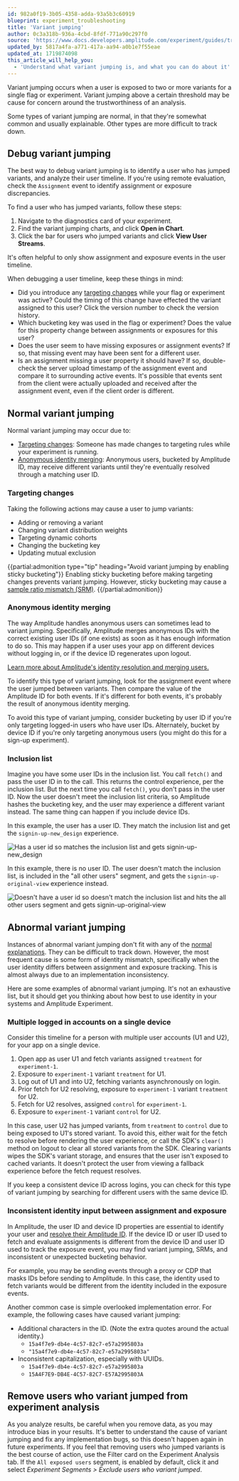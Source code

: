 ```yaml
---
id: 982a0f19-3b05-4358-adda-93a5b3c60919
blueprint: experiment_troubleshooting
title: 'Variant jumping'
author: 0c3a318b-936a-4cbd-8fdf-771a90c297f0
source: 'https://www.docs.developers.amplitude.com/experiment/guides/troubleshooting/variant-jumping/'
updated_by: 5817a4fa-a771-417a-aa94-a0b1e7f55eae
updated_at: 1719874098
this_article_will_help_you:
  - 'Understand what variant jumping is, and what you can do about it'
---
```

Variant jumping occurs when a user is exposed to two or more variants for a single flag or experiment. Variant jumping above a certain threshold may be cause for concern around the trustworthiness of an analysis.

Some types of variant jumping are normal, in that they're somewhat common and usually explainable. Other types are more difficult to track down. 

## Debug variant jumping 

The best way to debug variant jumping is to identify a user who has jumped variants, and analyze their user timeline. If you're using remote evaluation, check the `Assignment` event to identify assignment or exposure discrepancies.

To find a user who has jumped variants, follow these steps:

1. Navigate to the diagnostics card of your experiment.
2. Find the variant jumping charts, and click **Open in Chart**.
3. Click the bar for users who jumped variants and click **View User Streams**.

It's often helpful to only show assignment and exposure events in the user timeline.

When debugging a user timeline, keep these things in mind:

* Did you introduce any [targeting changes](#targeting-changes) while your flag or experiment was active? Could the timing of this change have effected the variant assigned to this user? Click the version number to check the version history.
* Which bucketing key was used in the flag or experiment? Does the value for this property change between assignments or exposures for this user?
* Does the user seem to have missing exposures or assignment events? If so, that missing event may have been sent for a different user.
* Is an assignment missing a user property it should have? If so, double-check the server upload timestamp of the assignment event and compare it to surrounding active events. It's possible that events sent from the client were actually uploaded and received after the assignment event, even if the client order is different.

## Normal variant jumping

Normal variant jumping may occur due to:

* [Targeting changes](#targeting-changes): Someone has made changes to targeting rules while your experiment is running.
* [Anonymous identity merging](#anonymous-identity-merging): Anonymous users, bucketed by Amplitude ID, may receive different variants until they're eventually resolved through a matching user ID.

### Targeting changes

Taking the following actions may cause a user to jump variants:

* Adding or removing a variant
* Changing variant distribution weights
* Targeting dynamic cohorts
* Changing the bucketing key
* Updating mutual exclusion

{{partial:admonition type="tip" heading="Avoid variant jumping by enabling sticky bucketing"}}
Enabling sticky bucketing before making targeting changes prevents variant jumping. However, sticky bucketing may cause a [sample ratio mismatch (SRM)](/docs/feature-experiment/troubleshooting/sample-ratio-mismatch).
{{/partial:admonition}}

### Anonymous identity merging

The way Amplitude handles anonymous users can sometimes lead to variant jumping. Specifically, Amplitude merges anonymous IDs with the correct existing user IDs (if one exists) as soon as it has enough information to do so. This may happen if a user uses your app on different devices without logging in, or if the device ID regenerates upon logout.

[Learn more about Amplitude's identity resolution and merging users.](/docs/data/sources/instrument-track-unique-users)

To identify this type of variant jumping, look for the assignment event where the user jumped between variants. Then compare the value of the Amplitude ID for both events. If it's different for both events, it's probably the result of anonymous identity merging.

To avoid this type of variant jumping, consider bucketing by user ID if you're only targeting logged-in users who have user IDs. Alternately, bucket by device ID if you're only targeting anonymous users (you might do this for a sign-up experiment).

### Inclusion list

Imagine you have some user IDs in the inclusion list. You call `fetch()` and pass the user ID in to the call. This returns the control experience, per the inclusion list. But the next time you call `fetch()`, you don't pass in the user ID. Now the user doesn't meet the inclusion list criteria, so Amplitude hashes the bucketing key, and the user may experience a different variant instead. The same thing can happen if you include device IDs.

In this example, the user has a user ID. They match the inclusion list and get the `signin-up-new_design` experience.

![Has a user id so matches the inclusion list and gets signin-up-new_design](statamic://asset::help_center_conversions::experiment-troubleshoot/inclusion-list-variant-jumping-1.png)

In this example, there is no user ID. The user doesn't match the inclusion list, is included in the "all other users" segment, and gets the `signin-up-original-view` experience instead.

![Doesn't have a user id so doesn't match the inclusion list and hits the all other users segment and gets signin-up-original-view](statamic://asset::help_center_conversions::experiment-troubleshoot/inclusion-list-variant-jumping-2.png)

## Abnormal variant jumping

Instances of abnormal variant jumping don't fit with any of the [normal explanations](#normal-variant-jumping). They can be difficult to track down. However, the most frequent cause is some form of identity mismatch, specifically when the user identity differs between assignment and exposure tracking. This is almost always due to an implementation inconsistency.

Here are some examples of abnormal variant jumping. It's not an exhaustive list, but it should get you thinking about how best to use identity in your systems and Amplitude Experiment.

### Multiple logged in accounts on a single device

Consider this timeline for a person with multiple user accounts (U1 and U2), for your app on a single device.

1. Open app as user U1 and fetch variants assigned `treatment` for `experiment-1`.
2. Exposure to `experiment-1` variant `treatment` for U1.
3. Log out of U1 and into U2, fetching variants asynchronously on login.
4. Prior fetch for U2 resolving, exposure to `experiment-1` variant `treatment` for U2.
5. Fetch for U2 resolves, assigned `control` for `experiment-1`.
6. Exposure to `experiment-1` variant `control` for U2.

In this case, user U2 has jumped variants, from `treatment` to `control` due to being exposed to U1's stored variant. To avoid this, either wait for the fetch to resolve before rendering the user experience, or call the SDK's `clear()` method on logout to clear all stored variants from the SDK. Clearing variants wipes the SDK's variant storage, and ensures that the user isn't exposed to cached variants. It doesn't protect the user from viewing a fallback experience before the fetch request resolves.

If you keep a consistent device ID across logins, you can check for this type of variant jumping by searching for different users with the same device ID.

### Inconsistent identity input between assignment and exposure

In Amplitude, the user ID and device ID properties are essential to identify your user and [resolve their Amplitude ID](/docs/data/sources/instrument-track-unique-users). If the device ID or user ID used to fetch and evaluate assignments is different from the device ID and user ID used to track the exposure event, you may find variant jumping, SRMs, and inconsistent or unexpected bucketing behavior.

For example, you may be sending events through a proxy or CDP that masks IDs before sending to Amplitude. In this case, the identity used to fetch variants would be different from the identity included in the exposure events.

Another common case is simple overlooked implementation error. For example, the following cases have caused variant jumping:

* Additional characters in the ID. (Note the extra quotes around the actual identity.)
    * `15a4f7e9-db4e-4c57-82c7-e57a2995803a`
    * `"15a4f7e9-db4e-4c57-82c7-e57a2995803a"`
* Inconsistent capitalization, especially with UUIDs.
    * `15a4f7e9-db4e-4c57-82c7-e57a2995803a`
    * `15A4F7E9-DB4E-4C57-82C7-E57A2995803A`

## Remove users who variant jumped from experiment analysis

As you analyze results, be careful when you remove data, as you may introduce bias in your results. It's better to understand the cause of variant jumping and fix any implementation bugs, so this doesn't happen again in future  experiments. If you feel that removing users who jumped variants is the best course of action, use the Filter card on the Experiment Analysis tab. If the `All exposed users` segment, is enabled by default, click it and select *Experiment Segments > Exclude users who variant jumped*.
